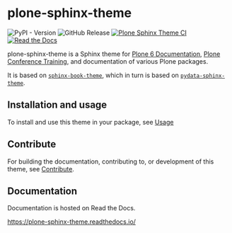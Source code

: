 # plone-sphinx-theme

![PyPI - Version](https://img.shields.io/pypi/v/plone-sphinx-theme)
![GitHub Release](https://img.shields.io/github/v/release/plone/plone-sphinx-theme)
[![Plone Sphinx Theme CI](https://github.com/plone/plone-sphinx-theme/actions/workflows/test.yml/badge.svg)](https://github.com/plone/plone-sphinx-theme/actions/workflows/test.yml)
[![Read the Docs](https://img.shields.io/readthedocs/plone-sphinx-theme)](https://plone-sphinx-theme.readthedocs.io/)

plone-sphinx-theme is a Sphinx theme for [Plone 6 Documentation](https://6.docs.plone.org/), [Plone Conference Training](https://training.plone.org/), and documentation of various Plone packages.

It is based on [`sphinx-book-theme`](https://sphinx-book-theme.readthedocs.io/en/latest/), which in turn is based on [`pydata-sphinx-theme`](https://pydata-sphinx-theme.readthedocs.io/en/stable/).


## Installation and usage

To install and use this theme in your package, see [Usage](https://plone-sphinx-theme.readthedocs.io/guides/usage.html)


## Contribute

For building the documentation, contributing to, or development of this theme, see [Contribute](https://plone-sphinx-theme.readthedocs.io/guides/contribute.html).


## Documentation

Documentation is hosted on Read the Docs.

https://plone-sphinx-theme.readthedocs.io/
